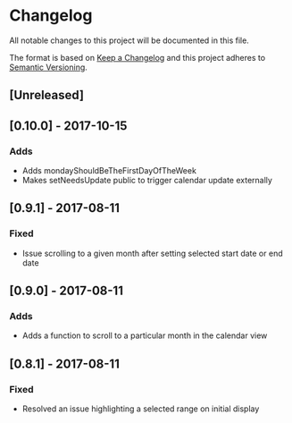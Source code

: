 # Changelog
All notable changes to this project will be documented in this file.

The format is based on [Keep a Changelog](http://keepachangelog.com/en/1.0.0/)
and this project adheres to [Semantic Versioning](http://semver.org/spec/v2.0.0.html).

## [Unreleased]

## [0.10.0] - 2017-10-15
### Adds
- Adds mondayShouldBeTheFirstDayOfTheWeek
- Makes setNeedsUpdate public to trigger calendar update externally

## [0.9.1] - 2017-08-11
### Fixed
- Issue scrolling to a given month after setting selected start date or end date

## [0.9.0] - 2017-08-11
### Adds
- Adds a function to scroll to a particular month in the calendar view

## [0.8.1] - 2017-08-11
### Fixed
- Resolved an issue highlighting a selected range on initial display

